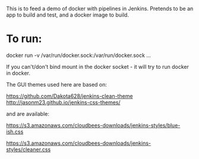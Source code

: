 This is to feed a demo of docker with pipelines in Jenkins. 
Pretends to be an app to build and test, and a docker image to build. 


# To run: 

docker run -v /var/run/docker.sock:/var/run/docker.sock ...

If you can't/don't bind mount in the docker socket - it will try to run docker in docker.


The GUI themes used  here are based on: 

https://github.com/Dakota628/jenkins-clean-theme
http://jasonm23.github.io/jenkins-css-themes/

and are available: 
    
https://s3.amazonaws.com/cloudbees-downloads/jenkins-styles/blue-ish.css
	
https://s3.amazonaws.com/cloudbees-downloads/jenkins-styles/cleaner.css